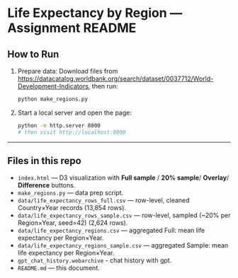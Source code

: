 
# Life Expectancy by Region — Assignment README

## How to Run
1. Prepare data:
   Download files from https://datacatalog.worldbank.org/search/dataset/0037712/World-Development-Indicators, then run:
   ```bash
   python make_regions.py
   ```
2. Start a local server and open the page:
   ```bash
   python -m http.server 8000
   # then visit http://localhost:8000
   ```

---

## Files in this repo
- `index.html` — D3 visualization with **Full sample** / **20% sample**/ **Overlay**/ **Difference** buttons.
- `make_regions.py` — data prep script.
- `data/life_expectancy_rows_full.csv` — row-level, cleaned Country×Year records (13,854 rows).
- `data/life_expectancy_rows_sample.csv` — row-level, sampled (~20% per Region×Year, seed=42) (2,624 rows).
- `data/life_expectancy_regions.csv` — aggregated Full: mean life expectancy per Region×Year.
- `data/life_expectancy_regions_sample.csv` — aggregated Sample: mean life expectancy per Region×Year.
-  `gpt_chat_history.webarchive` - chat history with gpt.
- `README.md` — this document.
